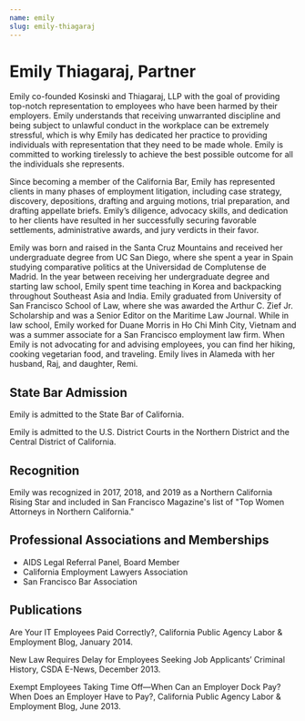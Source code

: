 ```yaml
---
name: emily
slug: emily-thiagaraj
---
```


# Emily Thiagaraj, Partner

Emily co-founded Kosinski and Thiagaraj, LLP with the goal of providing top-notch representation to employees who have been harmed by their employers.  Emily understands that receiving unwarranted discipline and being subject to unlawful conduct in the workplace can be extremely stressful, which is why Emily has dedicated her practice to providing individuals with representation that they need to be made whole.  Emily is committed to working tirelessly to achieve the best possible outcome for all the individuals she represents. 

Since becoming a member of the California Bar, Emily has represented clients in many phases of employment litigation, including case strategy, discovery, depositions, drafting and arguing motions, trial preparation, and drafting appellate briefs.  Emily’s diligence, advocacy skills, and dedication to her clients have resulted in her successfully securing favorable settlements, administrative awards, and jury verdicts in their favor. 

Emily was born and raised in the Santa Cruz Mountains and received her undergraduate degree from UC San Diego, where she spent a year in Spain studying comparative politics at the Universidad de Complutense de Madrid.  In the year between receiving her undergraduate degree and starting law school, Emily spent time teaching in Korea and backpacking throughout Southeast Asia and India. Emily graduated from University of San Francisco School of Law, where she was awarded the Arthur C. Zief Jr. Scholarship and was a Senior Editor on the Maritime Law Journal.  While in law school, Emily worked for Duane Morris in Ho Chi Minh City, Vietnam and was a summer associate for a San Francisco employment law firm.
When Emily is not advocating for and advising employees, you can find her hiking, cooking vegetarian food, and traveling.  Emily lives in Alameda with her husband, Raj, and daughter, Remi.

## State Bar Admission

Emily is admitted to the State Bar of California. 

Emily is admitted to the U.S. District Courts in the Northern District and the Central District of California. 

## Recognition

Emily was recognized in 2017, 2018, and 2019 as a Northern California Rising Star and included in San Francisco Magazine's list of "Top Women Attorneys in Northern California."

## Professional Associations and Memberships

- AIDS Legal Referral Panel, Board Member
- California Employment Lawyers Association
- San Francisco Bar Association

## Publications

Are Your IT Employees Paid Correctly?, California Public Agency Labor & Employment Blog, January 2014.

New Law Requires Delay for Employees Seeking Job Applicants’ Criminal History, CSDA E-News, December 2013.

Exempt Employees Taking Time Off—When Can an Employer Dock Pay?  When Does an Employer Have to Pay?, California Public Agency Labor & Employment Blog, June 2013.

